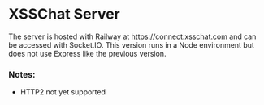 # XSSChat Server
The server is hosted with Railway at https://connect.xsschat.com and can be accessed with Socket.IO. This version runs in a Node environment but does not use Express like the previous version.

### Notes:
- HTTP2 not yet supported
